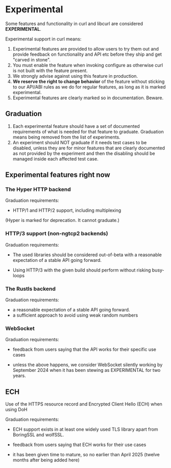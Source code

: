 <!--
Copyright (C) Daniel Stenberg, <daniel@haxx.se>, et al.

SPDX-License-Identifier: curl
-->

# Experimental

Some features and functionality in curl and libcurl are considered
**EXPERIMENTAL**.

Experimental support in curl means:

1. Experimental features are provided to allow users to try them out and
   provide feedback on functionality and API etc before they ship and get
   "carved in stone".
2. You must enable the feature when invoking configure as otherwise curl is
   not built with the feature present.
3. We strongly advise against using this feature in production.
4. **We reserve the right to change behavior** of the feature without sticking
   to our API/ABI rules as we do for regular features, as long as it is marked
   experimental.
5. Experimental features are clearly marked so in documentation. Beware.

## Graduation

1. Each experimental feature should have a set of documented requirements of
   what is needed for that feature to graduate. Graduation means being removed
   from the list of experiments.
2. An experiment should NOT graduate if it needs test cases to be disabled,
   unless they are for minor features that are clearly documented as not
   provided by the experiment and then the disabling should be managed inside
   each affected test case.

## Experimental features right now

### The Hyper HTTP backend

Graduation requirements:

- HTTP/1 and HTTP/2 support, including multiplexing

(Hyper is marked for deprecation. It cannot graduate.)

###  HTTP/3 support (non-ngtcp2 backends)

Graduation requirements:

- The used libraries should be considered out-of-beta with a reasonable
  expectation of a stable API going forward.

- Using HTTP/3 with the given build should perform without risking busy-loops

### The Rustls backend

Graduation requirements:

- a reasonable expectation of a stable API going forward.
- a sufficient approach to avoid using weak random numbers

### WebSocket

Graduation requirements:

- feedback from users saying that the API works for their specific use cases

- unless the above happens, we consider WebSocket silently working by
  September 2024 when it has been stewing as EXPERIMENTAL for two years.

## ECH

Use of the HTTPS resource record and Encrypted Client Hello (ECH) when using
DoH

Graduation requirements:

- ECH support exists in at least one widely used TLS library apart from
  BoringSSL and wolfSSL.

- feedback from users saying that ECH works for their use cases

- it has been given time to mature, so no earlier than April 2025 (twelve
  months after being added here)
